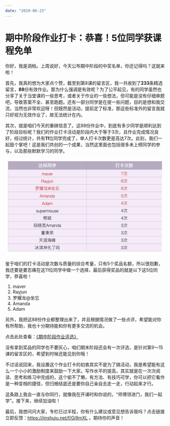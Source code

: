 ```yaml
---
date: "2019-06-23"
---  
```

      
# 期中阶段作业打卡：恭喜！5位同学获课程免单
你好，我是涵柏。上周说好，今天公布期中阶段的中奖名单，你还记得吗？这就来啦！

首先，我真的想为大家点个赞，截至到第8课的留言区，我一共收到了**233**条精选留言，**88**份有效作业。那为什么强调是有效呢？为了公平起见，有的同学虽然也分享了关于当堂课的一些思考，或者关于作业的一些想法，但可能是没有仔细审题吧，导致答案不全、甚至跑题。还有一部分同学是在提一些问题，目的是想和我交流，当然也非常欢迎呀！但既然是活动，提前定了标准，那这些标准外的留言我就只好视为无效作业了，故无法统计在内。

其次，就是咱们今天的重磅信息了。这88份作业中，到底有多少同学是顺利达到了阶段目标呢？我们的作业打卡活动是阶段内大于等于3次，且作业完成情况良好，经过统计，共有**11**位同学完成了，单人打卡次数更是高达7次。此刻，我们一起鼓个掌吧！这是我们共创的一个成果，当然这里面也包括很多未上榜同学的参与，以及那些默默学习的同学。

![](./httpsstatic001geekbangorgresourceimage74d874b151a3e1ac361536ed693565c21bd8.jpg)

鉴于咱们的打卡活动是次数与质量的综合考量，只有5个奖品名额，所以很抱歉，我还要是要忍痛在这11位同学中做一个选择，最后获得奖品的就是以下这5位同学，恭喜啦！

1.  maver
2.  Rayjun
3.  罗耀龙\@坐忘
4.  Amanda
5.  Adam

另外，我把这88份作业都整理出来了，并且根据情况做了一些点评，希望能对你有所帮助，我也十分期待能和你有更多交流的机会。

<!-- [[[read_end]]] -->

点击此处查看：[《期中阶段作业评选》](https://shimo.im/sheets/8kdxxK36cTgV39QX/MODOC)

没有拿到奖品的同学也不要灰心，咱们期末阶段还会有一次评选，是针对第9～15课的留言区的，希望到时候还能见到你哦！

不过话说回来，我设置这个作业打卡的初衷其实不是为了搞活动，我是希望能有这么一个小小的激励制度来鼓励一下大家。写作水平的提高，其实就是在一次次阅读、思考和练习中完成的，这个偷不了懒，有方法、有技巧可学，你可以把它看作是一种变相的捷径，但归根结底还是要你自己亲自去走一走，行动起来才行。

这条路上我会一直与你同行，就像我在开课时和你说的，“师傅领进门，我们一起学”。接下来，继续加油啦！

最后，我想问问大家，专栏已过半程，你有什么建议或意见想告诉我吗？点击链接立即反馈：<https://jinshuju.net/f/Gj9mXL> 。期待你的声音！